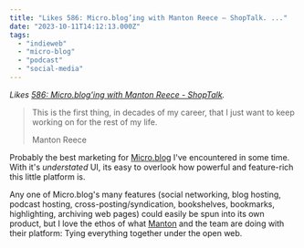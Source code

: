 ```yaml
---
title: "Likes 586: Micro.blog’ing with Manton Reece – ShopTalk. ..."
date: "2023-10-11T14:12:13.000Z"
tags: 
  - "indieweb"
  - "micro-blog"
  - "podcast"
  - "social-media"
---
```


_Likes [586: Micro.blog'ing with Manton Reece - ShopTalk](https://shoptalkshow.com/586/)._

> This is the first thing, in decades of my career, that I just want to keep working on for the rest of my life.
> 
> Manton Reece

Probably the best marketing for [Micro.blog](https://micro.blog) I've encountered in some time. With it's _understated_ UI, its easy to overlook how powerful and feature-rich this little platform is.

Any one of Micro.blog's many features (social networking, blog hosting, podcast hosting, cross-posting/syndication, bookshelves, bookmarks, highlighting, archiving web pages) could easily be spun into its own product, but I love the ethos of what [Manton](https://manton.org/) and the team are doing with their platform: Tying everything together under the open web.
